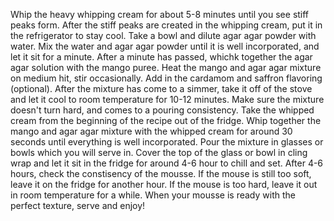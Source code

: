 Whip the heavy whipping cream for about 5-8 minutes until you see stiff peaks form.
After the stiff peaks are created in the whipping cream, put it in the refrigerator to stay cool.
Take a bowl and dilute agar agar powder with water. 
Mix the water and agar agar powder until it is well incorporated, and let it sit for a minute.
After a minute has passed, whichk together the agar agar solution with the mango puree. 
Heat the mango and agar agar mixture on medium hit, stir occasionally.
Add in the cardamom and saffron flavoring (optional).
After the mixture has come to a simmer, take it off of the stove and let it cool to room temperature for 10-12 minutes.
Make sure the mixture doesn't turn hard, and comes to a pouring consistency.
Take the whipped cream from the beginning of the recipe out of the fridge.
Whip together the mango and agar agar mixture with the whipped cream for around 30 seconds until everything is well incorporated.
Pour the mixture in glasses or bowls which you will serve in.
Cover the top of the glass or bowl in cling wrap and let it sit in the fridge for around 4-6 hour to chill and set.
After 4-6 hours, check the constisency of the mousse.
If the mouse is still too soft, leave it on the fridge for another hour.
If the mouse is too hard, leave it out in room temperature for a while.
When your mousse is ready with the perfect texture, serve and enjoy!